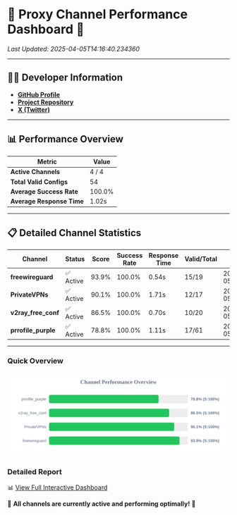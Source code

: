 # 🌟 Proxy Channel Performance Dashboard 🌟

_Last Updated: 2025-04-05T14:16:40.234360_

---

## 👩‍💻 Developer Information

- **[GitHub Profile](https://github.com/4n0nymou3)**  
- **[Project Repository](https://github.com/4n0nymou3/multi-proxy-config-fetcher)**  
- **[X (Twitter)](https://x.com/4n0nymou3)**  

---

## 📊 Performance Overview

| Metric                | Value       |
|-----------------------|-------------|
| **Active Channels**   | 4 / 4       |
| **Total Valid Configs** | 54          |
| **Average Success Rate** | 100.0%      |
| **Average Response Time** | 1.02s       |

---

## 📋 Detailed Channel Statistics

| Channel          | Status     | Score  | Success Rate | Response Time | Valid/Total | Last Success               |
|------------------|------------|--------|--------------|---------------|-------------|----------------------------|
| **freewireguard**  | ✅ Active  | 93.9%  | 100.0% | 0.54s         | 15/19       | 2025-04-05T14:16:40.232617 |
| **PrivateVPNs**  | ✅ Active  | 90.1%  | 100.0% | 1.71s         | 12/17       | 2025-04-05T14:16:39.667128 |
| **v2ray_free_conf**  | ✅ Active  | 86.5%  | 100.0% | 0.70s         | 10/20       | 2025-04-05T14:16:37.922544 |
| **prrofile_purple**  | ✅ Active  | 78.8%  | 100.0% | 1.11s         | 17/61       | 2025-04-05T14:16:37.196172 |

---

### Quick Overview
<div align="center">
  <a href="https://raw.githubusercontent.com/nullluser/NullRepo/refs/heads/main/assets/channel_stats_chart.svg">
    <img src="https://raw.githubusercontent.com/nullluser/NullRepo/refs/heads/main/assets/channel_stats_chart.svg" alt="Source Performance Statistics" width="800">
  </a>
</div>

### Detailed Report
📊 [View Full Interactive Dashboard](https://htmlpreview.github.io/?https://github.com/nullluser/NullRepo/blob/main/assets/performance_report.html)

🎉 **All channels are currently active and performing optimally!** 🎉
